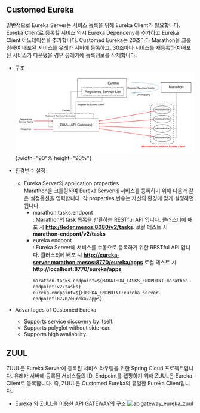 ## Customed Eureka
일반적으로 Eureka Server는 서비스 등록을 위해 Eureka Client가 필요합니다. Eureka Client로 등록할 서비스 역시 Eureka Dependeny를 추가하고 Eureka Client 어노테이션을 추가합니다. Customed Eureka는 20초마다 Marathon을 크롤링하여 배포된 서비스를 유레카 서버에 등록하고, 30초마다 서비스를 재등록하여 배포된 서비스가 다운됐을 경우 유레카에 등록정보를 삭제합니다.

* 구조  
    ![apigateway_nexgate](https://github.com/ssipflow/SpringCloudGateway/blob/ssipflow/images/customed_eureka_zuul.PNG?raw=true){:width="90"% height="90%"}
    <!-- ![apigateway_nexgate](https://steemitimages.com/800x0//https://raw.githubusercontent.com/TheNexCloud/NexGate/dev-mg.kim/images/customed_eureka_zuul.PNG?raw=true) -->

* 환경변수 설정
    * Eureka Server의 application.properties  
    Marathon을 크롤링하여 Eureka Server에 서비스를 등록하기 위해 다음과 같은 설정옵션을 입력합니다. 각 properties 변수는 자신의 환경에 맞게 설정하면 됩니다.
        * marathon.tasks.endpont  
        : Marathon의 task 목록을 반환하는 RESTful API 입니다. 클러스터에 배포 시 **http://leder.mesos:8080/v2/tasks**. 로컬 테스트 시 **marathon-endpont/v2/tasks**
        * eureka.endpont  
        : Eureka Server에 서비스를 수동으로 등록하기 위한 RESTful API 입니다. 클러스터에 배포 시 **http://eureka-server.marathon.mesos:8770/eureka/apps** 로컬 테스트 시 **http://localhost:8770/eureka/apps**   
            ```properties
            marathon.tasks.endpoint=${MARATHON_TASKS_ENDPOINT:marathon-endpoint:v2/tasks}
            eureka.endpoint=${EUREKA_ENDPOINT:eureka-server-endpoint:8770/eureka/apps}
            ```

* Advantages of Customed Eureka
    * Supports service discovery by itself.
    * Supports polyglot without side-car.
    * Supports high availability.


## ZUUL
ZUUL은 Eureka Server에 등록된 서비스 라우팅을 위한 Spring Cloud 프로젝트입니다. 유레카 서버에 등록된 서비스들의 ID, Endpoint를 맵핑하기 위해 ZUUL은 Eureka Client로 등록합니다. 즉, ZUUL은 Customed Eureka의 유일한 Eureka Client입니다.

* Eureka 와 ZULL을 이용한 API GATEWAY의 구조
    ![apigateway_eureka_zuul](https://steemitimages.com/600x0//https://github.com/TheNexCloud/NexGate/blob/dev-mg.kim/images/standard_eureka_zuul.PNG?raw=true)  